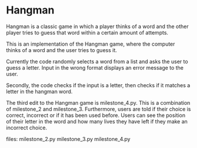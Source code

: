 # Hangman
Hangman is a classic game in which a player thinks of a word and the other player tries to guess that word within a certain amount of attempts.

This is an implementation of the Hangman game, where the computer thinks of a word and the user tries to guess it. 

Currently the code randomly selects a word from a list and asks the user to guess a letter. Input in the wrong format displays an error message to the user.

Secondly, the code checks if the input is a letter, then checks if it matches a letter in the hangman word.

The third edit to the Hangman game is milestone_4.py. This is a combination of milestone_2 and milestone_3. Furthermore, users are told if their choice is correct, incorrect or if it has been used before. Users can see the position of their letter in the word and how many lives they have left if they make an incorrect choice.

files:
milestone_2.py
milestone_3.py
milestone_4.py